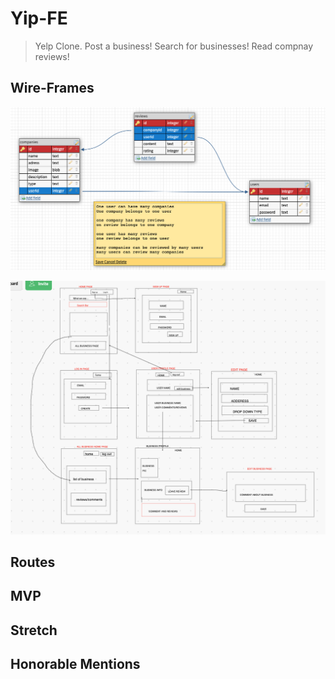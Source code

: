 # Yip-FE
> Yelp Clone. Post a business! Search for businesses! Read compnay reviews! 

## Wire-Frames
![ERD](assets/planning/erd.png)

![Wire-frame](assets/planning/wireFrame.png)
## Routes

## MVP

## Stretch

## Honorable Mentions
